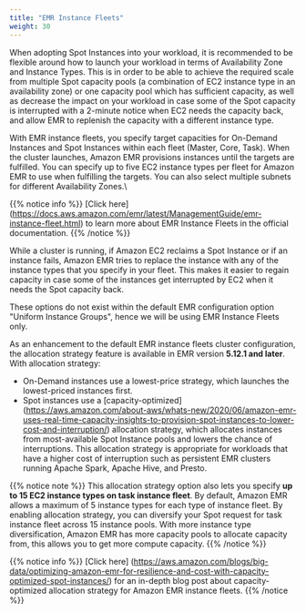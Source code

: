 ```yaml
---
title: "EMR Instance Fleets"
weight: 30
---
```


When adopting Spot Instances into your workload, it is recommended to be flexible around how to launch your workload in terms of Availability Zone and Instance Types. This is in order to be able to achieve the required scale from multiple Spot capacity pools (a combination of EC2 instance type in an availability zone) or one capacity pool which has sufficient capacity, as well as decrease the impact on your workload in case some of the Spot capacity is interrupted with a 2-minute notice when EC2 needs the capacity back, and allow EMR to replenish the capacity with a different instance type.

With EMR instance fleets, you specify target capacities for On-Demand Instances and Spot Instances within each fleet (Master, Core, Task). When the cluster launches, Amazon EMR provisions instances until the targets are fulfilled. You can specify up to five EC2 instance types per fleet for Amazon EMR to use when fulfilling the targets. You can also select multiple subnets for different Availability Zones.\

{{% notice info %}}
[Click here] (https://docs.aws.amazon.com/emr/latest/ManagementGuide/emr-instance-fleet.html) to learn more about EMR Instance Fleets in the official documentation.
{{% /notice %}}

While a cluster is running, if Amazon EC2 reclaims a Spot Instance or if an instance fails, Amazon EMR tries to replace the instance with any of the instance types that you specify in your fleet. This makes it easier to regain capacity in case some of the instances get interrupted by EC2 when it needs the Spot capacity back.

These options do not exist within the default EMR configuration option "Uniform Instance Groups", hence we will be using EMR Instance Fleets only.

As an enhancement to the default EMR instance fleets cluster configuration, the allocation strategy feature is available in EMR version **5.12.1 and later**. With allocation strategy:  
* On-Demand instances use a lowest-price strategy, which launches the lowest-priced instances first.  
* Spot instances use a [capacity-optimized] (https://aws.amazon.com/about-aws/whats-new/2020/06/amazon-emr-uses-real-time-capacity-insights-to-provision-spot-instances-to-lower-cost-and-interruption/) allocation strategy, which allocates instances from most-available Spot Instance pools and lowers the chance of interruptions. This allocation strategy is appropriate for workloads that have a higher cost of interruption such as persistent EMR clusters running Apache Spark, Apache Hive, and Presto. 

{{% notice note %}}
This allocation strategy option also lets you specify **up to 15 EC2 instance types on task instance fleet**. By default, Amazon EMR allows a maximum of 5 instance types for each type of instance fleet. By enabling allocation strategy, you can diversify your Spot request for task instance fleet across 15 instance pools. With more instance type diversification, Amazon EMR has more capacity pools to allocate capacity from, this allows you to get more compute capacity. 
{{% /notice %}}


{{% notice info %}}
[Click here] (https://aws.amazon.com/blogs/big-data/optimizing-amazon-emr-for-resilience-and-cost-with-capacity-optimized-spot-instances/) for an in-depth blog post about capacity-optimized allocation strategy for Amazon EMR instance fleets.
{{% /notice %}}